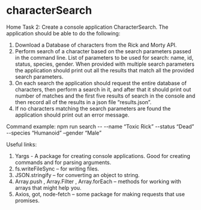 # characterSearch
Home Task 2: 
Create a console application CharacterSearch. The application should be able to do the following: 
1) Download a Database of characters from the Rick and Morty API.
2) Perform search of a character based on the search parameters passed in the command line. List of parameters to be used for search: name, id, status, species, gender. When provided with multiple search parameters the application should print out all the results that match all the provided search parameters.
3) On each search the application should request the entire database of characters, then perform a search in it, and after that it should print out number of matches and the first five results of search in the console and then record all of the results in a json file “results.json”.
4) If no characters matching the search parameters are found the application should print out an error message.

Command example: npm run search -- --name “Toxic Rick” --status “Dead” --species “Humanoid” –gender “Male”

Useful links: 
1.	Yargs - A package for creating console applications. Good for creating commands and for parsing arguments. 
2.	fs.writeFileSync – for writing files. 
3.	JSON.stringify – for converting an object to string. 
4.	Array.push , Array.Filter , Array.forEach – methods for working with arrays that might help you.  
5.	Axios, got, node-fetch – some package for making requests that use promises.
